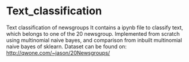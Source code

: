 # Text_classification
Text classification of newsgroups
It contains a ipynb file to classify text, which belongs to one of the 20 newsgroup. 
Implemented from scratch using multinomial naive bayes, and comparison from inbuilt multinomial naive bayes of sklearn.
Dataset can be found on: http://qwone.com/~jason/20Newsgroups/
